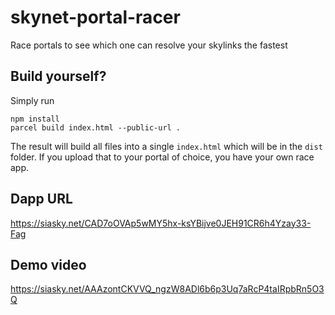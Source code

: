 # skynet-portal-racer
Race portals to see which one can resolve your skylinks the fastest

## Build yourself?
Simply run 
```
npm install
parcel build index.html --public-url .
```
The result will build all files into a single `index.html` which will be in the
`dist` folder. If you upload that to your portal of choice, you have your own
race app.

## Dapp URL
https://siasky.net/CAD7oOVAp5wMY5hx-ksYBijve0JEH91CR6h4Yzay33-Fag

## Demo video
https://siasky.net/AAAzontCKVVQ_ngzW8ADl6b6p3Uq7aRcP4taIRpbRn5O3Q
